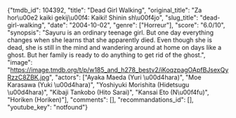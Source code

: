 {"tmdb_id": 104392, "title": "Dead Girl Walking", "original_title": "Za hor\u00e2 kaiki gekij\u00f4: Kaiki! Shinin sh\u00f4jo", "slug_title": "dead-girl-walking", "date": "2004-10-02", "genre": ["Horreur"], "score": "6.0/10", "synopsis": "Sayuru is an ordinary teenage girl. But one day everything changes when she learns that she apparently died. Even though she is dead, she is still in the mind and wandering around at home on days like a ghost. But her family is ready to do anything to get rid of the ghost.", "image": "https://image.tmdb.org/t/p/w185_and_h278_bestv2/iKoqzpagOApfBJsexQyRzzC8ZBK.jpg", "actors": ["Ayaka Maeda (Yuri \u00d4hara)", "Moe Karasawa (Yuki \u00d4hara)", "Yoshiyuki Morishita (Hidetsugu \u00d4hara)", "Kibaji Tankobo (Hito Sarai)", "Kansai Eto (N\u00f4fu)", "Horiken (Horiken)"], "comments": [], "recommandations_id": [], "youtube_key": "notfound"}